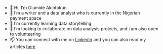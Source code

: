 - 👋 Hi, I’m Olumide Akintokun
- 👀 I’m a writer and a data analyst who is currently in the Nigerian payment space
- 🌱 I’m currently learning data storytelling
- 💞️ I’m looking to collaborate on data analysis projects, and I am also open to volunteering
- 📫 You can connect with me on [LinkedIn](https://www.linkedin.com/in/olumide-akintokun-76155025/) and you can also read my articles [here](www.olutokun.substack.com)

<!---
Olutokun/Olutokun is a ✨ special ✨ repository because its `README.md` (this file) appears on your GitHub profile.
You can click the Preview link to take a look at your changes.
--->
